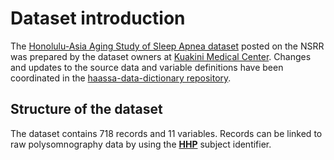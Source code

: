 # Dataset introduction

The [Honolulu-Asia Aging Study of Sleep Apnea dataset](:files_path:/datasets) posted on the NSRR was prepared by the dataset owners at [Kuakini Medical Center](http://www.kuakini.org/wps/portal/). Changes and updates to the source data and variable definitions have been coordinated in the [haassa-data-dictionary repository](https://github.com/sleepepi/haassa-data-dictionary).

## Structure of the dataset

The dataset contains 718 records and 11 variables. Records can be linked to raw polysomnography data by using the **[HHP](https://www.sleepdata.org/datasets/haassa/variables/hhp)** subject identifier.
